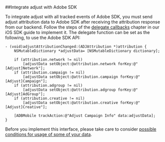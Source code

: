 ##Integrate adjust with Adobe SDK

To integrate adjust with all tracked events of Adobe SDK, you must send adjust attribution data to Adobe SDK 
after receiving the attribution response from our backend. Follow the steps of the 
[delegate callbacks][response_callbacks] chapter in our iOS SDK guide to implement it. 
The delegate function can be set as the following, to use the Adobe SDK API:

```objc
- (void)adjustAttributionChanged:(ADJAttribution *)attribution {
    NSMutableDictionary *adjustData= [NSMutableDictionary dictionary];

    if (attribution.network != nil)
        [adjustData setObject:@attribution.network forKey:@"[Adjust]Network"];
    if (attribution.campaign != nil)
        [adjustData setObject:@attribution.campaign forKey:@"[Adjust]Campaign"];
    if (attribution.adgroup != nil)
        [adjustData setObject:@attribution.adgroup forKey:@"[Adjust]AdGroup"];
    if (attribution.creative != nil)
        [adjustData setObject:@attribution.creative forKey:@"[Adjust]Creative"];
        
    [ADBMobile trackAction:@"Adjust Campaign Info" data:adjustData];
}
```

Before you implement this interface, please take care to consider 
[possible conditions for usage of some of your data][attribution_data].

[attribution_data]: https://github.com/adjust/sdks/blob/master/doc/attribution-data.md
[response_callbacks]: https://github.com/adjust/ios_sdk#9-receive-delegate-callbacks
